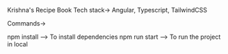 Krishna's Recipe Book Tech stack-> Angular, Typescript, TailwindCSS

Commands->

npm install --> To install dependencies
npm run start --> To run the project in local
